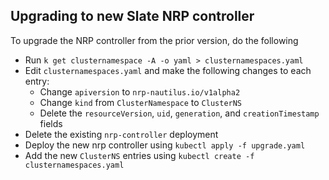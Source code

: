 ## Upgrading to new Slate NRP controller
To upgrade the NRP controller from the prior version, do the following

* Run `k get clusternamespace -A -o yaml > clusternamespaces.yaml`
* Edit `clusternamespaces.yaml` and make the following changes to each entry:
  * Change `apiversion` to `nrp-nautilus.io/v1alpha2`
  * Change `kind` from `ClusterNamespace` to `ClusterNS`
  * Delete the `resourceVersion`, `uid`, `generation`, and `creationTimestamp` fields
* Delete the existing `nrp-controller` deployment
* Deploy the new nrp controller using `kubectl apply -f upgrade.yaml`
* Add the new `ClusterNS` entries using `kubectl create -f clusternamespaces.yaml`